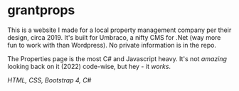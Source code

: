 # grantprops

This is a website I made for a local property management company per their design, circa 2019.  It's built for Umbraco, a nifty CMS for .Net (way more fun to work with than Wordpress).  No private information is in the repo.

The Properties page is the most C# and Javascript heavy.  It's not *amazing* looking back on it (2022) code-wise, but hey - it *works*.

*HTML, CSS, Bootstrap 4, C#*
